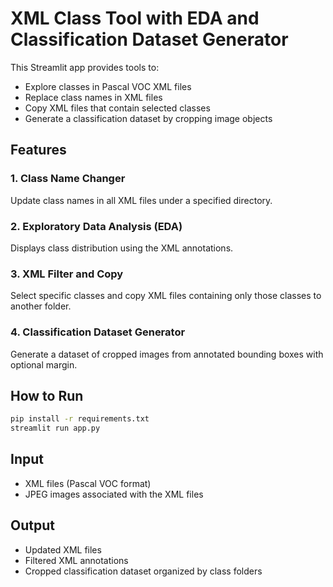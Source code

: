 # XML Class Tool with EDA and Classification Dataset Generator

This Streamlit app provides tools to:
- Explore classes in Pascal VOC XML files
- Replace class names in XML files
- Copy XML files that contain selected classes
- Generate a classification dataset by cropping image objects

## Features

### 1. Class Name Changer
Update class names in all XML files under a specified directory.

### 2. Exploratory Data Analysis (EDA)
Displays class distribution using the XML annotations.

### 3. XML Filter and Copy
Select specific classes and copy XML files containing only those classes to another folder.

### 4. Classification Dataset Generator
Generate a dataset of cropped images from annotated bounding boxes with optional margin.

## How to Run

```bash
pip install -r requirements.txt
streamlit run app.py
```

## Input

- XML files (Pascal VOC format)
- JPEG images associated with the XML files

## Output

- Updated XML files
- Filtered XML annotations
- Cropped classification dataset organized by class folders
